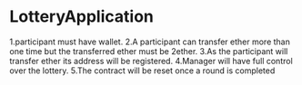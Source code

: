 # LotteryApplication
 1.participant must have wallet. 2.A participant can transfer ether more than one time but the transferred ether must be 2ether. 3.As the participant will transfer ether its address will be registered. 4.Manager will have full control over the lottery. 5.The contract will be reset once a round is completed
